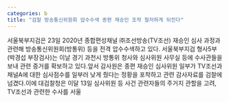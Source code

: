 ```yaml
---
categories: b
title: "검찰 방송통신위원회 압수수색 종편 재승인 조작 철저하게 뒤진다"
---
```

서울북부지검은 23일 2020년 종합편성채널 ㈜조선방송(TV조선) 재승인 심사 과정과 관련해 방송통신위원회(방통위) 등을 전격 압수수색하고 있다. 서울북부지검 형사5부(박경섭 부장검사)는 이날 경기 과천시 방통위 청사와 심사위원 사무실 등에 수사관들을 보내 관련 증거를 확보하고 있다.앞서 감사원은 종편 재승인 심사위원 일부가 TV조선과 채널A에 대한 심사점수를 일부러 낮게 줬다는 정황을 포착하고 관련 감사자료를 검찰에 넘겼다.이에 대검찰청은 이달 13일 심사위원 등 사건 관련자들의 주거지 관할을 고려, TV조선과 관련한 수사를 서울